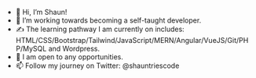 - 👋 Hi, I’m Shaun!
- 👀 I’m working towards becoming a self-taught developer.
- :writing_hand: The learning pathway I am currently on includes: HTML/CSS/Bootstrap/Tailwind/JavaScript/MERN/Angular/VueJS/Git/PHP/MySQL and Wordpress.
- :ghost: I am open to any opportunities.
- 📫 Follow my journey on Twitter: @shauntriescode
